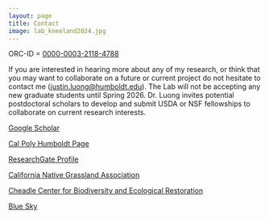 ```yaml
---
layout: page
title: Contact
image: lab_kneeland2024.jpg
---
```


ORC-ID = [0000-0003-2118-4788](https://orcid.org/0000-0003-2118-4788)

If you are interested in hearing more about any of my research, or think that you may want to collaborate on a future or current project do not hesitate to contact me ([justin.luong@humboldt.edu](mailto:justin.luong@humboldt.edu)). The Lab will not be accepting any new graduate students until Spring 2026. Dr. Luong invites potential postdoctoral scholars to develop and submit USDA or NSF fellowships to collaborate on current research interests.  

[Google Scholar](https://scholar.google.com/citations?user=YSOJb-wAAAAJ&hl=en)  

[Cal Poly Humboldt Page](https://ffrm.humboldt.edu/people/justin-luong)

[ResearchGate Profile](https://www.researchgate.net/profile/Justin_Luong)

[California Native Grassland Association](https://cnga.org)

[Cheadle Center for Biodiversity and Ecological Restoration](https://www.ccber.ucsb.edu/)

[Blue Sky](https://bsky.app/profile/justincluong.bsky.social)  
